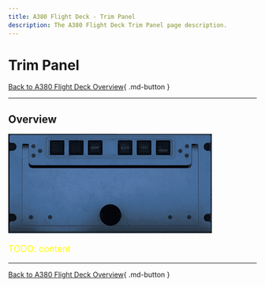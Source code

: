 ```yaml
---
title: A380 Flight Deck - Trim Panel
description: The A380 Flight Deck Trim Panel page description.
---
```


# Trim Panel

[Back to A380 Flight Deck Overview](../index.md){ .md-button }

---

## Overview

![printer.png](../../../assets/a380x-briefing/flight-deck/pedestal/printer.png)

[//]: # (TODO)
<p style="color:yellow; font-size:18px;">TODO: content </p> 

---

[Back to A380 Flight Deck Overview](../index.md){ .md-button }
